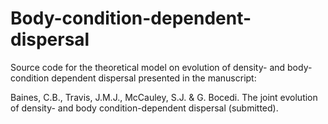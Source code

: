 # Body-condition-dependent-dispersal
Source code for the theoretical model on evolution of density- and body-condition dependent dispersal presented in the manuscript:

Baines, C.B., Travis, J.M.J., McCauley, S.J. & G. Bocedi. The joint evolution of density- and body condition-dependent dispersal (submitted).
